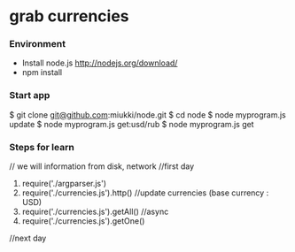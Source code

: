 grab currencies
============

### Environment
- Install  node.js
http://nodejs.org/download/
- npm install

### Start app
$ git clone git@github.com:miukki/node.git
$ cd node
$ node myprogram.js update
$ node myprogram.js get:usd/rub
$ node myprogram.js get

### Steps for learn

// we will  information from disk, network
//first day
1. require('./argparser.js')
2. require('./currencies.js').http()  //update currencies (base currency : USD)
3. require('./currencies.js').getAll()  //async
4. require('./currencies.js').getOne()

//next day


